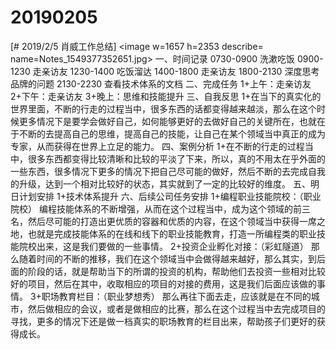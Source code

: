 # 20190205

[# 2019/2/5 肖威工作总结]
<image w=1657 h=2353 describe= name=Notes_1549377352651.jpg>
一、时间记录
0730-0900 洗漱吃饭
0900-1230 走亲访友
1230-1400 吃饭溜达
1400-1800 走亲访友
1800-2130 深度思考品牌的问题
2130-2230 查看技术体系的文档
二、完成任务
1+上午：走亲访友
2+下午：走亲访友
3+晚上：思维和技能提升
三、自我反思
1+在当下的真实化的世界里面，不断的行走的过程当中，很多东西的话都变得越来越淡，那么在这个时候更多情况下是要学会做好自己，如何能够更好的去做好自己的关键所在，也就在于不断的去提高自己的思维，提高自己的技能，让自己在某个领域当中真正的成为专家，从而获得在世界上立足的能力。
四、案例分析
1+在不断的行走的过程当中，很多东西都变得比较清晰和比较的平淡了下来，所以，真的不用太在乎外面的一些东西，很多情况下更多的情况下把自己尽可能的做好，然后不断的去完成自我的升级，达到一个相对比较好的状态，其实就到了一定的比较好的维度。
五、明日计划安排
1+技术体系提升
六、后续公司任务安排
1+编程职业技能院校：（职业院校）
编程技能体系的不断增强，从而在这个过程当中，成为这个领域的前三名，然后尽可能的打造出更优质的容器和优质的内容，在这个领域当中获得一席之地，也就是完成技能体系的在线和线下的职业技能教育，打造一所编程类的职业技能院校出来，这是我们要做的一些事情。
2+投资企业孵化对接：（彩虹隧道）
那么随着时间的不断的推移，我们在这个领域当中会做得越来越好，那么其实，到后面的阶段的话，就是帮助当下的所谓的投资的机构，帮助他们去投资一些相对比较好的项目，然后在其中，收取相应的项目的对接的费用，这是我们后面应该做的事情。
3+职场教育栏目：（职业梦想秀）
那么再往下面去走，应该就是在不同的城市，然后做相应的会议，或者是做相应的比赛，那么在这个过程当中去完成项目的寻找，更多的情况下还是做一档真实的职场教育的栏目出来，帮助孩子们更好的获得成长。
